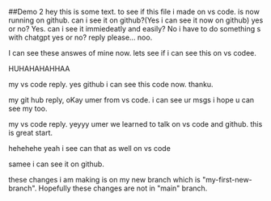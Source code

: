 ##Demo 2
hey this is some text. to see if this file i made on vs code. is now running on github. can i see it on github?(Yes i can see it now on github) yes or no? Yes. can i see it immiedeatly and easily? No i have to do something s with chatgpt yes or no? reply please... noo.

I can see these answes of mine now.
lets see if i can see this on vs codee.

HUHAHAHAHHAA

my vs code reply. yes
github i can see this code now. thanku.

my git hub reply, oKay umer from vs code. i can see ur msgs i hope u can see my too.

my vs code reply. yeyyy umer we learned to talk on vs code and github. this is great start.

hehehehe yeah i see can that as well on vs code

samee i can see it on github.

these changes i am making is on my new branch which is "my-first-new-branch". Hopefully these changes are not
in "main" branch.
